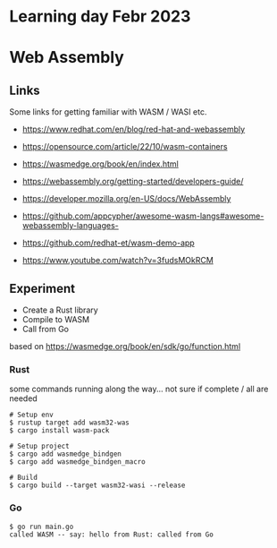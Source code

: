 # Learning day Febr 2023

# Web Assembly

## Links

Some links for getting familiar with WASM / WASI etc.

- https://www.redhat.com/en/blog/red-hat-and-webassembly
- https://opensource.com/article/22/10/wasm-containers
- https://wasmedge.org/book/en/index.html
- https://webassembly.org/getting-started/developers-guide/
- https://developer.mozilla.org/en-US/docs/WebAssembly
- https://github.com/appcypher/awesome-wasm-langs#awesome-webassembly-languages-

- https://github.com/redhat-et/wasm-demo-app
- https://www.youtube.com/watch?v=3fudsMOkRCM

## Experiment

- Create a Rust library
- Compile to WASM
- Call from Go

based on https://wasmedge.org/book/en/sdk/go/function.html

### Rust

some commands running along the way... not sure if complete / all are needed

```
# Setup env
$ rustup target add wasm32-was
$ cargo install wasm-pack

# Setup project
$ cargo add wasmedge_bindgen
$ cargo add wasmedge_bindgen_macro

# Build
$ cargo build --target wasm32-wasi --release
```

### Go

```
$ go run main.go
called WASM -- say: hello from Rust: called from Go
```
